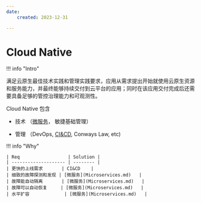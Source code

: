 ```yaml
---
date: 
    created: 2023-12-31

---
```


# Cloud Native

!!! info "Intro"

满足云原生最佳技术实践和管理实践要求，应用从需求提出开始就使用云原生资源和服务能力，并最终能够持续交付到云平台的应用；同时在该应用交付完成后还需要具备足够的管控治理能力和可观测性。

Cloud Native 包含

- 技术 （[微服务](Microservices.md)， 敏捷基础管理）

- 管理 （DevOps, [CI&CD](./ContinuousDelivery.md), Conways Law, etc)

!!! info "Why"

    | Req                  | Solution |
    | -------------------- | -------- |
    | 更快的上线需求       | CI&CD    |
    | 细致的故障探测和发现 | [微服务](Microservices.md)   |
    | 故障能自动隔离       | [微服务](Microservices.md)   |
    | 故障可以自动恢复     | [微服务](Microservices.md)   |
    | 水平扩容             | [微服务](Microservices.md)   |
